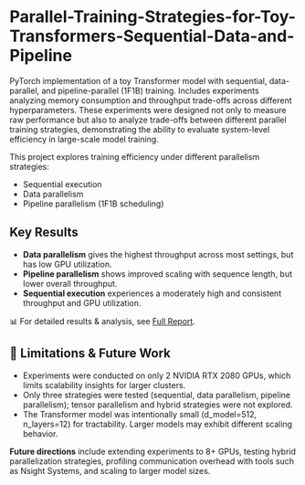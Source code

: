 # Parallel-Training-Strategies-for-Toy-Transformers-Sequential-Data-and-Pipeline
PyTorch implementation of a toy Transformer model with sequential, data-parallel, and pipeline-parallel (1F1B) training. Includes experiments analyzing memory consumption and throughput trade-offs across different hyperparameters. These experiments were designed not only to measure raw performance but also to analyze trade-offs between different parallel training strategies, demonstrating the ability to evaluate system-level efficiency in large-scale model training.

This project explores training efficiency under different parallelism strategies:
- Sequential execution
- Data parallelism
- Pipeline parallelism (1F1B scheduling)


## Key Results
- **Data parallelism** gives the highest throughput across most settings, but has low GPU utilization.
- **Pipeline parallelism** shows improved scaling with sequence length, but lower overall throughput.
- **Sequential execution** experiences a moderately high and consistent throughput and GPU utilization.  

📊 For detailed results & analysis, see [Full Report](analysis/report.md).


## 🔎 Limitations & Future Work
- Experiments were conducted on only 2 NVIDIA RTX 2080 GPUs, which limits scalability insights for larger clusters.  
- Only three strategies were tested (sequential, data parallelism, pipeline parallelism); tensor parallelism and hybrid strategies were not explored.  
- The Transformer model was intentionally small (d_model=512, n_layers=12) for tractability. Larger models may exhibit different scaling behavior.  

**Future directions** include extending experiments to 8+ GPUs, testing hybrid parallelization strategies, profiling communication overhead with tools such as Nsight Systems, and scaling to larger model sizes.





